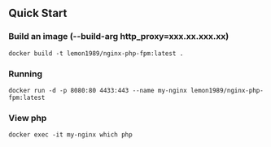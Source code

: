 ## Quick Start


### Build an image (--build-arg http_proxy=xxx.xx.xxx.xx)   
```
docker build -t lemon1989/nginx-php-fpm:latest .
```

### Running

```
docker run -d -p 8080:80 4433:443 --name my-nginx lemon1989/nginx-php-fpm:latest

```

### View php

```
docker exec -it my-nginx which php
```

